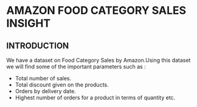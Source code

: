 # AMAZON FOOD CATEGORY SALES INSIGHT

## INTRODUCTION

We have a dataset on Food Category Sales by Amazon.Using this dataset we will find some of the important parameters such as :
* Total number of sales.
* Total discount given on the products.
* Orders by delivery date.
* Highest number of orders for a product in terms of quantity etc.
  
